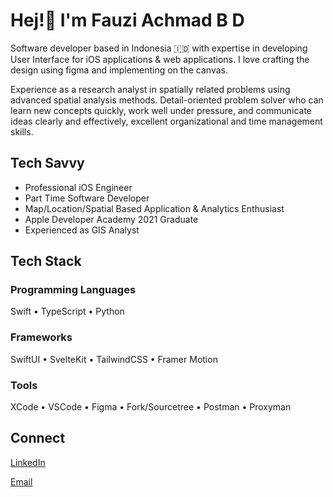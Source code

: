 # Hej!👋 I'm Fauzi Achmad B D 

Software developer based in Indonesia 🇮🇩 with expertise in developing User Interface for iOS applications & web applications. I love crafting the design using figma and implementing on the canvas.

Experience as a research analyst in spatially related problems using advanced spatial analysis methods. Detail-oriented problem solver who can learn new concepts quickly, work well under pressure, and communicate ideas clearly and effectively, excellent organizational and time management skills.


## Tech Savvy
- Professional iOS Engineer
- Part Time Software Developer
- Map/Location/Spatial Based Application & Analytics Enthusiast
- Apple Developer Academy 2021 Graduate
- Experienced as GIS Analyst

## Tech Stack

### Programming Languages

Swift • TypeScript • Python

### Frameworks

SwiftUI • SvelteKit • TailwindCSS • Framer Motion

### Tools

XCode • VSCode • Figma • Fork/Sourcetree • Postman • Proxyman

## Connect
[LinkedIn](www.linkedin.com/in/fauziabd)

[Email](mailto:fauziachmadb@outlook.com)
